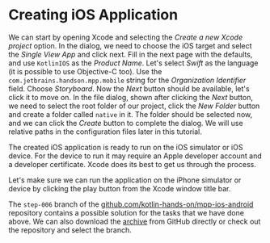 # Creating iOS Application

We can start by opening Xcode and selecting the *Create a new Xcode project* option. In 
the dialog, we need to choose the iOS target and select the *Single View App* and click next. Fill in the next page with the defaults, 
and use `KotlinIOS` as the *Product Name*. Let's select _Swift_ as the language (it is possible to use
Objective-C too). Use the `com.jetbrains.handson.mpp.mobile` string for the _Organization Identifier_ field.
Choose _Storyboard_.
Now the _Next_ button should be available, let's click it to move on.
In the file dialog, shown after clicking the _Next_ button, we need to select the root folder
of our project, click the _New Folder_ button and create a folder called `native` in it. 
The folder should be selected now, and we can click the _Create_
button to complete the dialog. We will use relative paths in the configuration files later in this tutorial. 

The created iOS application is ready to run on the iOS simulator or iOS device. For the device to run
it may require an Apple developer account and a developer certificate. Xcode does its
best to get us through the process. 

Let's make sure we can run the application on the iPhone simulator or device by clicking the play button
from the Xcode window title bar. 

The `step-006` branch of the 
[github.com/kotlin-hands-on/mpp-ios-android](https://github.com/kotlin-hands-on/mpp-ios-android/tree/step-006)
repository contains a possible solution for the tasks that we have done above.  We can also download the
[archive](https://github.com/kotlin-hands-on/mpp-ios-android/archive/step-006.zip) from GitHub directly or
check out the repository and select the branch.
